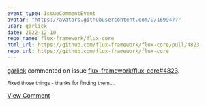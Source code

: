 ```yaml
---
event_type: IssueCommentEvent
avatar: "https://avatars.githubusercontent.com/u/169947?"
user: garlick
date: 2022-12-10
repo_name: flux-framework/flux-core
html_url: https://github.com/flux-framework/flux-core/pull/4823
repo_url: https://github.com/flux-framework/flux-core
---
```


<a href='https://github.com/garlick' target='_blank'>garlick</a> commented on issue <a href='https://github.com/flux-framework/flux-core/pull/4823' target='_blank'>flux-framework/flux-core#4823</a>.

<small>Fixed those things - thanks for finding them....</small>

<a href='https://github.com/flux-framework/flux-core/pull/4823' target='_blank'>View Comment</a>